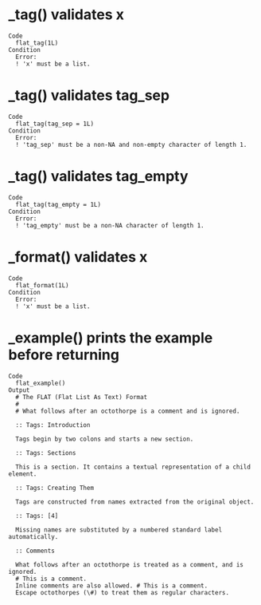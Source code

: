 # _tag() validates x

    Code
      flat_tag(1L)
    Condition
      Error:
      ! 'x' must be a list.

# _tag() validates tag_sep

    Code
      flat_tag(tag_sep = 1L)
    Condition
      Error:
      ! 'tag_sep' must be a non-NA and non-empty character of length 1.

# _tag() validates tag_empty

    Code
      flat_tag(tag_empty = 1L)
    Condition
      Error:
      ! 'tag_empty' must be a non-NA character of length 1.

# _format() validates x

    Code
      flat_format(1L)
    Condition
      Error:
      ! 'x' must be a list.

# _example() prints the example before returning

    Code
      flat_example()
    Output
      # The FLAT (Flat List As Text) Format
      #
      # What follows after an octothorpe is a comment and is ignored.
      
      :: Tags: Introduction
      
      Tags begin by two colons and starts a new section.
      
      :: Tags: Sections
      
      This is a section. It contains a textual representation of a child element.
      
      :: Tags: Creating Them
      
      Tags are constructed from names extracted from the original object.
      
      :: Tags: [4]
      
      Missing names are substituted by a numbered standard label automatically.
      
      :: Comments
      
      What follows after an octothorpe is treated as a comment, and is ignored.
      # This is a comment.                                                     
      Inline comments are also allowed. # This is a comment.                   
      Escape octothorpes (\#) to treat them as regular characters.            

